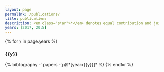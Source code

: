 ```yaml
---
layout: page
permalink: /publications/
title: publications
description: <em class="star">*</em> denotes equal contribution and joint lead authorship.
years: [2017, 2015]
---
```


{% for y in page.years %}
  <h3 class="bibliography-year">{{y}}</h3>
  {% bibliography -f papers -q @*[year={{y}}]* %}
{% endfor %}

